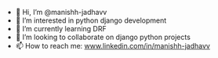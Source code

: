 - 👋 Hi, I’m @manishh-jadhavv
- 👀 I’m interested in python django development
- 🌱 I’m currently learning DRF
- 💞️ I’m looking to collaborate on django python projects
- 📫 How to reach me: www.linkedin.com/in/manishh-jadhavv

<!---
manishh-jadhavv/manishh-jadhavv is a ✨ special ✨ repository because its `README.md` (this file) appears on your GitHub profile.
You can click the Preview link to take a look at your changes.
--->
